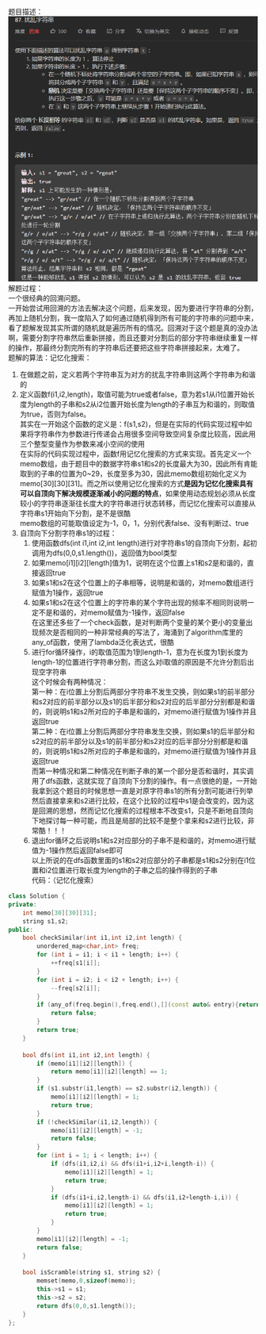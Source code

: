 题目描述：  
![image](/basical/string/image/image39.png)  
解题过程：  
一个很经典的回溯问题。  
一开始尝试用回溯的方法去解决这个问题，后来发现，因为要进行字符串的分割，再加上随机分割，我一度陷入了如何通过随机得到所有可能的字符串的问题中来，看了题解发现其实所谓的随机就是遍历所有的情况。回溯对于这个题是真的没办法啊，需要分割字符串然后重新拼接，而且还要对分割后的部分字符串继续重复一样的操作，那最终分割完所有的字符串后还要把这些字符串拼接起来，太难了。  
题解的算法：记忆化搜索：  
1. 在做题之前，定义若两个字符串互为对方的扰乱字符串则这两个字符串为和谐的
2. 定义函数f(i1,i2,length)，取值可能为true或者false，意为若s1从i1位置开始长度为length的子串和s2从i2位置开始长度为length的子串互为和谐的，则取值为true，否则为false。  
    其实在一开始这个函数的定义是：f(s1,s2)，但是在实际的代码实现过程中如果将字符串作为参数进行传递会占用很多空间导致空间复杂度比较高，因此用三个整型变量作为参数来减小空间的使用  
    在实际的代码实现过程中，函数f用记忆化搜索的方式来实现。首先定义一个memo数组，由于题目中的数据字符串s1和s2的长度最大为30，因此所有肯能取到的子串的位置为0~29，长度至多为30，因此memo数组初始化定义为memo[30][30][31]。而之所以使用记忆化搜索的方式**是因为记忆化搜索具有可以自顶向下解决规模逐渐减小的问题的特点**，如果使用动态规划必须从长度较小的字符串逐渐往长度大的字符串进行状态转移，而记忆化搜索可以直接从字符串s1开始向下分割，是不是很酷  
    memo数组的可能取值设定为-1，0，1，分别代表false、没有判断过、true  
3. 自顶向下分割字符串s1的过程：
    1. 使用函数dfs(int i1,int i2,int length)进行对字符串s1的自顶向下分割，起初调用为dfs(0,0,s1.length())，返回值为bool类型
    2. 如果memo[i1][i2][length]值为1，说明在这个位置上s1和s2是和谐的，直接返回true
    3. 如果s1和s2在这个位置上的子串相等，说明是和谐的，对memo数组进行赋值为1操作，返回true
    4. 如果s1和s2在这个位置上的字符串的某个字符出现的频率不相同则说明一定不是和谐的，对memo赋值为-1操作，返回false  
        在这里还多些了一个check函数，是对判断两个变量的某个更小的变量出现频次是否相同的一种非常经典的写法了，海涌到了algorithm库里的any_of函数，使用了lambda泛化表达式，很酷  
    5. 进行for循环操作，i的取值范围为1到length-1，意为在长度为1到长度为length-1的位置进行字符串分割，而这么对i取值的原因是不允许分割后出现空字符串  
        这个时候会有两种情况：  
        第一种：在i位置上分割后两部分字符串不发生交换，则如果s1的前半部分和s2对应的前半部分以及s1的后半部分和s2对应的后半部分分别都是和谐的，则说明s1和s2所对应的子串是和谐的，对memo进行赋值为1操作并且返回true  
        第二种：在i位置上分割后两部分字符串发生交换，则如果s1的后半部分和s2对应的前半部分以及s1的前半部分和s2对应的后半部分分别都是和谐的，则说明s1和s2所对应的子串是和谐的，对memo进行赋值为1操作并且返回true  
        而第一种情况和第二种情况在判断子串的某一个部分是否和谐时，其实调用了dfs函数，这就实现了自顶向下分割的操作。有一点很绝的是，一开始我拿到这个题目的时候思想一直是对原字符串s1的所有分割可能进行列举然后直接拿来和s2进行比较，在这个比较的过程中s1是会改变的，因为这是回溯的思想，然而记忆化搜索的过程根本不改变s1，只是不断地自顶向下地探讨每一种可能，而且是局部的比较不是整个拿来和s2进行比较，非常酷！！！  
    6. 退出for循环之后说明s1和s2对应部分的子串不是和谐的，对memo进行赋值为-1操作然后返回false即可  
以上所说的在dfs函数里面的s1和s2对应部分的子串都是s1和s2分别在i1位置和i2位置进行取长度为length的子串之后的操作得到的子串  
代码：（记忆化搜索）  
```cpp
class Solution {
private:
    int memo[30][30][31];
    string s1,s2;
public:
    bool checkSimilar(int i1,int i2,int length) {
        unordered_map<char,int> freq;
        for (int i = i1; i < i1 + length; i++) {
            ++freq[s1[i]];
        }
        for (int i = i2; i < i2 + length; i++) {
            --freq[s2[i]];
        }
        if (any_of(freq.begin(),freq.end(),[](const auto& entry){return entry.second != 0;})) {
            return false;
        }
        return true;
    }

    bool dfs(int i1,int i2,int length) {
        if (memo[i1][i2][length]) {
            return memo[i1][i2][length] == 1;
        }
        if (s1.substr(i1,length) == s2.substr(i2,length)) {
            memo[i1][i2][length] = 1;
            return true;
        }
        if (!checkSimilar(i1,i2,length)) {
            memo[i1][i2][length] = -1;
            return false;
        }
        for (int i = 1; i < length; i++) {
            if (dfs(i1,i2,i) && dfs(i1+i,i2+i,length-i)) {
                memo[i1][i2][length] = 1;
                return true;
            }
            if (dfs(i1+i,i2,length-i) && dfs(i1,i2+length-i,i)) {
                memo[i1][i2][length] = 1;
                return true;
            }
        }
        memo[i1][i2][length] = -1;
        return false;
    }

    bool isScramble(string s1, string s2) {
        memset(memo,0,sizeof(memo));
        this->s1 = s1;
        this->s2 = s2;
        return dfs(0,0,s1.length());
    }
};
```